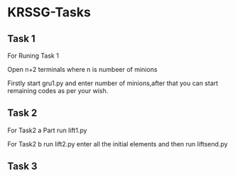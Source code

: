 # KRSSG-Tasks
## Task 1

For Runing Task 1 

Open n+2 terminals where n is numbeer of minions 

Firstly start gru1.py and enter number of minions,after that you can start remaining codes as per your wish.
## Task 2
For Task2 a Part run lift1.py

For Task2 b run lift2.py enter all the initial elements and then run liftsend.py

## Task 3 

